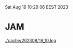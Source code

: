 Sat Aug 19 10:29:06 EEST 2023
# JAM
<a href='./cache/202308/19_10.log'>./cache/202308/19_10.log</a>
